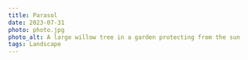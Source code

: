 ```yaml
---
title: Parasol
date: 2023-07-31
photo: photo.jpg
photo_alt: A large willow tree in a garden protecting from the sun
tags: Landscape
---
```

